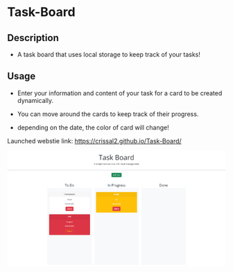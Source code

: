 # Task-Board

## Description

- A task board that uses local storage to keep track of your tasks!


## Usage

- Enter your information and content of your task for a card to be created dynamically.

- You can move around the cards to keep track of their progress.

- depending on the date, the color of card will change! 

Launched webstie link: https://crissal2.github.io/Task-Board/

![Webpage Preview](./assets/img/Task-Board-Preview.png)

